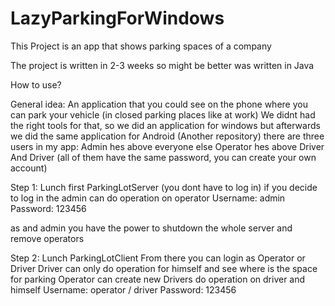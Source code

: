# LazyParkingForWindows
This Project is an app that shows parking spaces of a company

The project is written in 2-3 weeks so might be better was written in Java

How to use?

General idea:
An application that you could see on the phone where you can park your vehicle (in closed parking places like at work)
We didnt had the right tools for that, so we did an application for windows but afterwards we did the same application for Android (Another repository) 
there are three users in my app:
Admin hes above everyone else
Operator hes above Driver
And Driver
(all of them have the same password, you can create your own account)

Step 1:
Lunch first ParkingLotServer (you dont have to log in)
if you decide to log in the 
admin can do operation on operator
Username: admin
Password: 123456

as and admin you have the power to shutdown the whole server and remove operators

Step 2:
Lunch ParkingLotClient
From there you can login as Operator or Driver
Driver can only do operation for himself and see where is the space for parking
Operator can create new Drivers do operation on driver and himself
Username: operator / driver
Password: 123456
